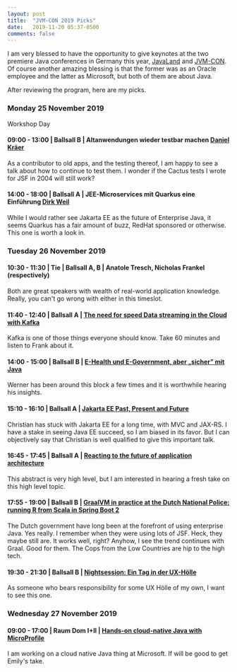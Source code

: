 ```yaml
---
layout: post
title:  "JVM-CON 2019 Picks"
date:   2019-11-20 05:37-0500
comments: false
---
```


I am very blessed to have the opportunity to give keynotes at the two
premiere Java conferences in Germany this year,
[JavaLand](https://www.javaland.eu/de/home/news/details/?tx_news_pi1%5Bnews%5D=1898&tx_news_pi1%5Bcontroller%5D=News&tx_news_pi1%5Baction%5D=detail&cHash=50964b6ba343f83b9eb803af1df039b5)
and [JVM-CON](https://www.jvm-con.de/speakers/#/speaker/6825-ed-burns).
Of course another amazing blessing is that the former was as an Oracle
employee and the latter as Microsoft, but both of them are about Java.

After reviewing the program, here are my picks.

### Monday 25 November 2019

Workshop Day

#### 09:00 - 13:00 | Ballsall B | Altanwendungen wieder testbar machen [Daniel Kr&auml;er](https://www.jvm-con.de/programm/#/talk/altanwendungen-wieder-testbar-machen)

As a contributor to old apps, and the testing thereof, I am happy to see
a talk about how to continue to test them.  I wonder if the Cactus tests
I wrote for JSF in 2004 will still work?

#### 14:00 - 18:00 | Ballsall A | JEE-Microservices mit Quarkus eine Einführung [Dirk Weil](https://www.jvm-con.de/programm/#/talk/jee-microservices-mit-quarkus-eine-einfuhrung)

While I would rather see Jakarta EE as the future of Enterprise Java, it
seems Quarkus has a fair amount of buzz, RedHat sponsored or otherwise.
This one is worth a look in.

### Tuesday 26 November 2019

#### 10:30 - 11:30 | Tie | Ballsall A, B | Anatole Tresch, Nicholas Frankel (respectively)

Both are great speakers with wealth of real-world application
knowledge.  Really, you can't go wrong with either in this timeslot.

#### 11:40 - 12:40 | Ballsall A | [The need for speed  Data streaming in the Cloud with Kafka](https://www.jvm-con.de/programm/#/talk/the-need-for-speed-data-streaming-in-the-cloud-with-kafka)

Kafka is one of those things everyone should know.  Take 60 minutes and
listen to Frank about it.

#### 14:00 - 15:00 | Ballsall B | [E-Health und E-Government, aber „sicher” mit Java](https://www.jvm-con.de/programm/#/talk/n-n)

Werner has been around this block a few times and it is worthwhile
hearing his insights.

#### 15:10 - 16:10 | Ballsall A | [Jakarta EE  Past, Present and Future](https://www.jvm-con.de/programm/#/talk/jakarta-ee-past-present-and-future)

Christian has stuck with Jakarta EE for a long time, with MVC and
JAX-RS.  I have a stake in seeing Java EE succeed, so I am biased in its
favor.  But I can objectively say that Christian is well qualified to
give this important talk.

#### 16:45 - 17:45 | Ballsall A | [Reacting to the future of application architecture](https://www.jvm-con.de/programm/#/talk/reacting-to-the-future-of-application-architecture)

This abstract is very high level, but I am interested in hearing a fresh
take on this high level topic.

#### 17:55 - 19:00 | Ballsall B | [GraalVM in practice at the Dutch National Police: running R from Scala in Spring Boot 2](https://www.jvm-con.de/programm/#/talk/graalvm-in-practice-at-the-dutch-national-police-running-r-from-scala-in-spring-boot-2)

The Dutch government have long been at the forefront of using enterprise
Java.  Yes really.  I remember when they were using lots of JSF.  Heck,
they maybe still are.  It works well, right?  Anyhow, I see the trend
continues with Graal.  Good for them.  The Cops from the Low Countries
are hip to the high tech.

#### 19:30 - 21:30 | Ballsall B | [Nightsession: Ein Tag in der UX-Hölle](https://www.jvm-con.de/programm/#/talk/nightsession-tba)

As someone who bears responsibility for some UX Hölle of my own, I want
to see this one.

### Wednesday 27 November 2019

#### 09:00 - 17:00 | Raum Dom I+II | [Hands-on cloud-native Java with MicroProfile](https://www.jvm-con.de/programm/#/talk/full-day-workshop-hands-on-cloud-native-java-with-microprofile)

I am working on a cloud native Java thing at Microsoft.  If will be good
to get Emily's take. 

